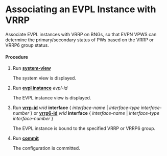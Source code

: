 Associating an EVPL Instance with VRRP
======================================

Associate EVPL instances with VRRP on BNGs, so that EVPN VPWS can determine the primary/secondary status of PWs based on the VRRP or VRRP6 group status.

#### Procedure

1. Run [**system-view**](cmdqueryname=system-view)
   
   
   
   The system view is displayed.
2. Run [**evpl instance**](cmdqueryname=evpl+instance) *evpl-id*
   
   
   
   The EVPL instance view is displayed.
3. Run [**vrrp-id**](cmdqueryname=vrrp-id) *vrid* **interface** { *interface-name* | *interface-type* *interface-number* } or [**vrrp6-id**](cmdqueryname=vrrp6-id) *vrid* **interface** { *interface-name* | *interface-type* *interface-number* }
   
   
   
   The EVPL instance is bound to the specified VRRP or VRRP6 group.
4. Run [**commit**](cmdqueryname=commit)
   
   
   
   The configuration is committed.